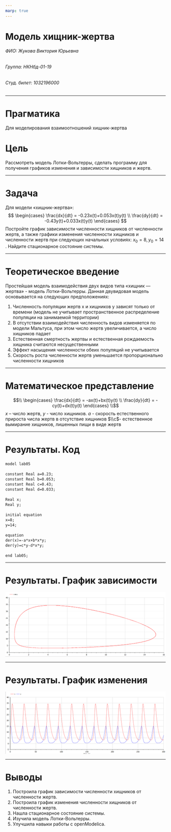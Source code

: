 ```yaml
---
marp: true
---
```

# Модель хищник-жертва

###### ФИО: Жукова Виктория Юрьевна
###### Группа: НКНбд-01-19  
###### Студ. билет: 1032196000

---

# Прагматика
Для моделирования взаимоотношений хищник-жертва

# Цель
Рассмотреть модель Лотки-Вольтерры, сделать программу для получения графиков изменения и зависимости хищников и жертв.

---

# Задача

Для модели «хищник-жертва»:
$$ \begin{cases} \frac{dx}{dt} = -0.23x(t)+0.053x(t)y(t) \\ \frac{dy}{dt} = -0.43y(t)+0.033x(t)y(t) \end{cases} $$
Постройте график зависимости численности хищников от численности жертв,
а также графики изменения численности хищников и численности жертв при
следующих начальных условиях:
$x_0=8, y_0=14$ . Найдите стационарное состояние системы.

---

# Теоретическое введение

Простейшая модель взаимодействия двух видов типа «хищник — жертва» - модель Лотки-Вольтерры. Данная двувидовая модель основывается на следующих предположениях:
1. Численность популяции жертв x и хищников y зависят только от времени
(модель не учитывает пространственное распределение популяции на
занимаемой территории)
2. В отсутствии взаимодействия численность видов изменяется по модели
Мальтуса, при этом число жертв увеличивается, а число хищников падает
3. Естественная смертность жертвы и естественная рождаемость хищника
считаются несущественными
4. Эффект насыщения численности обеих популяций не учитывается
5. Скорость роста численности жертв уменьшается пропорционально
численности хищников

---

# Математическое представление

$$\\ \begin{cases} \frac{dx}{dt} = -ax(t)+bx(t)y(t) \\ \frac{dy}{dt} = -cy(t)+dx(t)y(t) \end{cases} \\$$
$x$ – число жертв, $y$ - число хищников. 
$a$ - скорость естественного прироста числа жертв в отсутствие хищников
$\\с$- естественное вымирание хищников, лишенных пищи в виде жертв

---

# Результаты. Код

```
model lab05

constant Real a=0.23;
constant Real b=0.053;
constant Real c=0.43;
constant Real d=0.033;

Real x;
Real y;

initial equation
x=8;
y=14;

equation
der(x)=-a*x+b*x*y;
der(y)=c*y-d*x*y;

end lab05;
```

---

# Результаты. График зависимости

![График зависимости](imgs/2.PNG)

---

# Результаты. График изменения

![График изменения](imgs/3.PNG)

---

# Выводы

1. Построила график зависимости численности хищников от численности жертв.
2. Построила график изменения численности хищников от численности жертв.
3. Нашла стационарное состояние системы.
4. Изучила модель Лотки-Вольтерры.
5. Улучшила навыки работы с openModelica.

